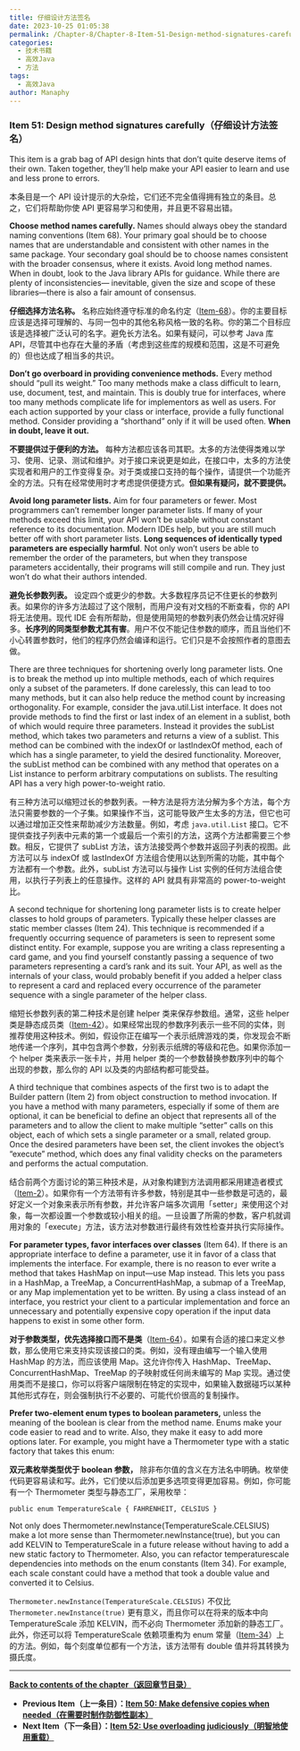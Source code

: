 ```yaml
---
title: 仔细设计方法签名
date: 2023-10-25 01:05:38
permalink: /Chapter-8/Chapter-8-Item-51-Design-method-signatures-carefully.html
categories:
  - 技术书籍
  - 高效Java
  - 方法
tags:
  - 高效Java
author: Manaphy
---
```


### Item 51: Design method signatures carefully（仔细设计方法签名）

This item is a grab bag of API design hints that don’t quite deserve items of their own. Taken together, they’ll help make your API easier to learn and use and less prone to errors.

本条目是一个 API 设计提示的大杂烩，它们还不完全值得拥有独立的条目。总之，它们将帮助你使 API 更容易学习和使用，并且更不容易出错。

**Choose method names carefully.** Names should always obey the standard naming conventions (Item 68). Your primary goal should be to choose names that are understandable and consistent with other names in the same package. Your secondary goal should be to choose names consistent with the broader consensus, where it exists. Avoid long method names. When in doubt, look to the Java library APIs for guidance. While there are plenty of inconsistencies— inevitable, given the size and scope of these libraries—there is also a fair amount of consensus.

**仔细选择方法名称。** 名称应始终遵守标准的命名约定（[Item-68](/Chapter-9/Chapter-9-Item-68-Adhere-to-generally-accepted-naming-conventions.md)）。你的主要目标应该是选择可理解的、与同一包中的其他名称风格一致的名称。你的第二个目标应该是选择被广泛认可的名字。避免长方法名。如果有疑问，可以参考 Java 库 API，尽管其中也存在大量的矛盾（考虑到这些库的规模和范围，这是不可避免的）但也达成了相当多的共识。

**Don’t go overboard in providing convenience methods.** Every method should “pull its weight.” Too many methods make a class difficult to learn, use, document, test, and maintain. This is doubly true for interfaces, where too many methods complicate life for implementors as well as users. For each action supported by your class or interface, provide a fully functional method. Consider providing a “shorthand” only if it will be used often. **When in doubt, leave it out.**

**不要提供过于便利的方法。** 每种方法都应该各司其职。太多的方法使得类难以学习、使用、记录、测试和维护。对于接口来说更是如此，在接口中，太多的方法使实现者和用户的工作变得复杂。对于类或接口支持的每个操作，请提供一个功能齐全的方法。只有在经常使用时才考虑提供便捷方式。**但如果有疑问，就不要提供。**

**Avoid long parameter lists.** Aim for four parameters or fewer. Most programmers can’t remember longer parameter lists. If many of your methods exceed this limit, your API won’t be usable without constant reference to its documentation. Modern IDEs help, but you are still much better off with short parameter lists. **Long sequences of identically typed parameters are especially harmful**. Not only won’t users be able to remember the order of the parameters, but when they transpose parameters accidentally, their programs will still compile and run. They just won’t do what their authors intended.

**避免长参数列表。** 设定四个或更少的参数。大多数程序员记不住更长的参数列表。如果你的许多方法超过了这个限制，而用户没有对文档的不断查看，你的 API 将无法使用。现代 IDE 会有所帮助，但是使用简短的参数列表仍然会让情况好得多。**长序列的同类型参数尤其有害**。用户不仅不能记住参数的顺序，而且当他们不小心转置参数时，他们的程序仍然会编译和运行。它们只是不会按照作者的意图去做。

There are three techniques for shortening overly long parameter lists. One is to break the method up into multiple methods, each of which requires only a subset of the parameters. If done carelessly, this can lead to too many methods, but it can also help reduce the method count by increasing orthogonality. For example, consider the java.util.List interface. It does not provide methods to find the first or last index of an element in a sublist, both of which would require three parameters. Instead it provides the subList method, which takes two parameters and returns a view of a sublist. This method can be combined with the indexOf or lastIndexOf method, each of which has a single parameter, to yield the desired functionality. Moreover, the subList method can be combined with any method that operates on a List instance to perform arbitrary computations on sublists. The resulting API has a very high power-to-weight ratio.

有三种方法可以缩短过长的参数列表。一种方法是将方法分解为多个方法，每个方法只需要参数的一个子集。如果操作不当，这可能导致产生太多的方法，但它也可以通过增加正交性来帮助减少方法数量。例如，考虑 `java.util.List` 接口。它不提供查找子列表中元素的第一个或最后一个索引的方法，这两个方法都需要三个参数。相反，它提供了 subList 方法，该方法接受两个参数并返回子列表的视图。此方法可以与 indexOf 或 lastIndexOf 方法组合使用以达到所需的功能，其中每个方法都有一个参数。此外，subList 方法可以与操作 List 实例的任何方法组合使用，以执行子列表上的任意操作。这样的 API 就具有非常高的 power-to-weight 比。

A second technique for shortening long parameter lists is to create helper classes to hold groups of parameters. Typically these helper classes are static member classes (Item 24). This technique is recommended if a frequently occurring sequence of parameters is seen to represent some distinct entity. For example, suppose you are writing a class representing a card game, and you find yourself constantly passing a sequence of two parameters representing a card’s rank and its suit. Your API, as well as the internals of your class, would probably benefit if you added a helper class to represent a card and replaced every occurrence of the parameter sequence with a single parameter of the helper class.

缩短长参数列表的第二种技术是创建 helper 类来保存参数组。通常，这些 helper 类是静态成员类（[Item-42](/Chapter-7/Chapter-7-Item-42-Prefer-lambdas-to-anonymous-classes.md)）。如果经常出现的参数序列表示一些不同的实体，则推荐使用这种技术。例如，假设你正在编写一个表示纸牌游戏的类，你发现会不断地传递一个序列，其中包含两个参数，分别表示纸牌的等级和花色。如果你添加一个 helper 类来表示一张卡片，并用 helper 类的一个参数替换参数序列中的每个出现的参数，那么你的 API 以及类的内部结构都可能受益。

A third technique that combines aspects of the first two is to adapt the Builder pattern (Item 2) from object construction to method invocation. If you have a method with many parameters, especially if some of them are optional, it can be beneficial to define an object that represents all of the parameters and to allow the client to make multiple “setter” calls on this object, each of which sets a single parameter or a small, related group. Once the desired parameters have been set, the client invokes the object’s “execute” method, which does any final validity checks on the parameters and performs the actual computation.

结合前两个方面讨论的第三种技术是，从对象构建到方法调用都采用建造者模式（[Item-2](/Chapter-2/Chapter-2-Item-2-Consider-a-builder-when-faced-with-many-constructor-parameters.md)）。如果你有一个方法带有许多参数，特别是其中一些参数是可选的，最好定义一个对象来表示所有参数，并允许客户端多次调用「setter」来使用这个对象，每一次都设置一个参数或较小相关的组。一旦设置了所需的参数，客户机就调用对象的「execute」方法，该方法对参数进行最终有效性检查并执行实际操作。

**For parameter types, favor interfaces over classes** (Item 64). If there is an appropriate interface to define a parameter, use it in favor of a class that implements the interface. For example, there is no reason to ever write a method that takes HashMap on input—use Map instead. This lets you pass in a HashMap, a TreeMap, a ConcurrentHashMap, a submap of a TreeMap, or any Map implementation yet to be written. By using a class instead of an interface, you restrict your client to a particular implementation and force an unnecessary and potentially expensive copy operation if the input data happens to exist in some other form.

**对于参数类型，优先选择接口而不是类**（[Item-64](/Chapter-9/Chapter-9-Item-64-Refer-to-objects-by-their-interfaces.md)）。如果有合适的接口来定义参数，那么使用它来支持实现该接口的类。例如，没有理由编写一个输入使用 HashMap 的方法，而应该使用 Map。这允许你传入 HashMap、TreeMap、ConcurrentHashMap、TreeMap 的子映射或任何尚未编写的 Map 实现。通过使用类而不是接口，你可以将客户端限制在特定的实现中，如果输入数据碰巧以某种其他形式存在，则会强制执行不必要的、可能代价很高的复制操作。

**Prefer two-element enum types to boolean parameters,** unless the meaning of the boolean is clear from the method name. Enums make your code easier to read and to write. Also, they make it easy to add more options later. For example, you might have a Thermometer type with a static factory that takes this enum:

**双元素枚举类型优于 boolean 参数，** 除非布尔值的含义在方法名中明确。枚举使代码更容易读和写。此外，它们使以后添加更多选项变得更加容易。例如，你可能有一个 Thermometer 类型与静态工厂，采用枚举：

```
public enum TemperatureScale { FAHRENHEIT, CELSIUS }
```

Not only does Thermometer.newInstance(TemperatureScale.CELSIUS) make a lot more sense than Thermometer.newInstance(true), but you can add KELVIN to TemperatureScale in a future release without having to add a new static factory to Thermometer. Also, you can refactor temperaturescale dependencies into methods on the enum constants (Item 34). For example, each scale constant could have a method that took a double value and converted it to Celsius.

`Thermometer.newInstance(TemperatureScale.CELSIUS)` 不仅比 `Thermometer.newInstance(true)` 更有意义，而且你可以在将来的版本中向 TemperatureScale 添加 KELVIN，而不必向 Thermometer 添加新的静态工厂。此外，你还可以将 TemperatureScale 依赖项重构为 enum 常量（[Item-34](/Chapter-6/Chapter-6-Item-34-Use-enums-instead-of-int-constants.md)）上的方法。例如，每个刻度单位都有一个方法，该方法带有 double 值并将其转换为摄氏度。

---
**[Back to contents of the chapter（返回章节目录）](/Chapter-8/Chapter-8-Introduction.md)**
- **Previous Item（上一条目）：[Item 50: Make defensive copies when needed（在需要时制作防御性副本）](/Chapter-8/Chapter-8-Item-50-Make-defensive-copies-when-needed.md)**
- **Next Item（下一条目）：[Item 52: Use overloading judiciously（明智地使用重载）](/Chapter-8/Chapter-8-Item-52-Use-overloading-judiciously.md)**
